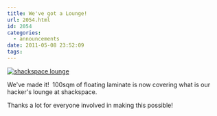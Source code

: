 ```yaml
---
title: We've got a Lounge!
url: 2054.html
id: 2054
categories:
  - announcements
date: 2011-05-08 23:52:09
tags:
---
```


[![](https://blog.shackspace.de/wp-content/uploads/2011/05/5700464061_341b02300a_b-300x56.jpg "shackspace lounge")](http://www.flickr.com/photos/30146367@N05/5700464061/)

We've made it!  100sqm of floating laminate is now covering what is our hacker's lounge at shackspace.

Thanks a lot for everyone involved in making this possible!